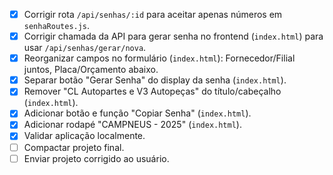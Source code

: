 

*   [X] Corrigir rota `/api/senhas/:id` para aceitar apenas números em `senhaRoutes.js`.
*   [X] Corrigir chamada da API para gerar senha no frontend (`index.html`) para usar `/api/senhas/gerar/nova`.
*   [X] Reorganizar campos no formulário (`index.html`): Fornecedor/Filial juntos, Placa/Orçamento abaixo.
*   [X] Separar botão "Gerar Senha" do display da senha (`index.html`).
*   [X] Remover "CL Autopartes e V3 Autopeças" do título/cabeçalho (`index.html`).
*   [X] Adicionar botão e função "Copiar Senha" (`index.html`).
*   [X] Adicionar rodapé "CAMPNEUS - 2025" (`index.html`).
*   [X] Validar aplicação localmente.
*   [ ] Compactar projeto final.
*   [ ] Enviar projeto corrigido ao usuário.
